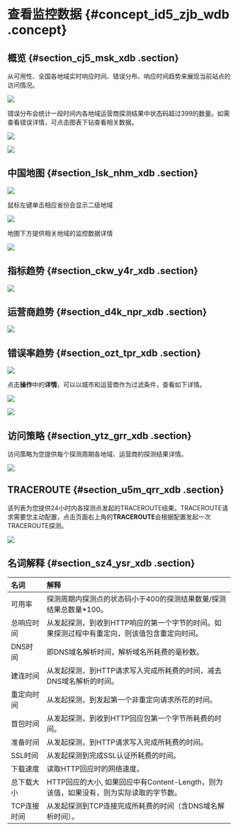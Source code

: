 # 查看监控数据 {#concept_id5_zjb_wdb .concept}

## 概览 {#section_cj5_msk_xdb .section}

从可用性、全国各地域实时响应时间、错误分布、响应时间趋势来展现当前站点的访问情况。

![](http://static-aliyun-doc.oss-cn-hangzhou.aliyuncs.com/assets/img/6160/3684_zh-CN.png)

错误分布会统计一段时间内各地域运营商探测结果中状态码超过399的数量。如需查看错误详情，可点击图表下钻查看相关数据。

![](http://static-aliyun-doc.oss-cn-hangzhou.aliyuncs.com/assets/img/6160/3688_zh-CN.png)

![](http://static-aliyun-doc.oss-cn-hangzhou.aliyuncs.com/assets/img/6160/3690_zh-CN.png)

## 中国地图 {#section_lsk_nhm_xdb .section}

![](http://static-aliyun-doc.oss-cn-hangzhou.aliyuncs.com/assets/img/6160/3697_zh-CN.png)

鼠标左键单击相应省份会显示二级地域

![](http://static-aliyun-doc.oss-cn-hangzhou.aliyuncs.com/assets/img/6160/3762_zh-CN.png)

地图下方提供相关地域的监控数据详情

![](http://static-aliyun-doc.oss-cn-hangzhou.aliyuncs.com/assets/img/6160/3763_zh-CN.png)

## 指标趋势 {#section_ckw_y4r_xdb .section}

![](http://static-aliyun-doc.oss-cn-hangzhou.aliyuncs.com/assets/img/6160/3764_zh-CN.png)

## 运营商趋势 {#section_d4k_npr_xdb .section}

![](http://static-aliyun-doc.oss-cn-hangzhou.aliyuncs.com/assets/img/6160/3766_zh-CN.png)

## 错误率趋势 {#section_ozt_tpr_xdb .section}

![](http://static-aliyun-doc.oss-cn-hangzhou.aliyuncs.com/assets/img/6160/3767_zh-CN.png)

点击**操作**中的**详情**，可以以城市和运营商作为过滤条件，查看如下详情。

![](http://static-aliyun-doc.oss-cn-hangzhou.aliyuncs.com/assets/img/6160/3768_zh-CN.png)

![](http://static-aliyun-doc.oss-cn-hangzhou.aliyuncs.com/assets/img/6160/3769_zh-CN.png)

## 访问策略 {#section_ytz_grr_xdb .section}

访问策略为您提供每个探测周期各地域、运营商的探测结果详情。

![](http://static-aliyun-doc.oss-cn-hangzhou.aliyuncs.com/assets/img/6160/3783_zh-CN.png)

## TRACEROUTE {#section_u5m_qrr_xdb .section}

该列表为您提供24小时内各探测点发起的TRACEROUTE结果。TRACEROUTE请求需要您主动配置，点击页面右上角的**TRACEROUTE**会根据配置发起一次TRACEROUTE探测。

![](http://static-aliyun-doc.oss-cn-hangzhou.aliyuncs.com/assets/img/6160/3787_zh-CN.png)

## 名词解释 {#section_sz4_ysr_xdb .section}

|名词|解释|
|:-|:-|
|可用率|探测周期内探测点的状态码小于400的探测结果数量/探测结果总数量\*100。|
|总响应时间|从发起探测，到收到HTTP响应的第一个字节的时间。如果探测过程中有重定向，则该值包含重定向时间。|
|DNS时间|即DNS域名解析时间，解析域名所耗费的毫秒数。|
|建连时间|从发起探测，到HTTP请求写入完成所耗费的时间，减去DNS域名解析的时间。|
|重定向时间|从发起探测，到发起第一个非重定向请求所花的时间。|
|首包时间|从发起探测，到收到HTTP回应包第一个字节所耗费的时间。|
|准备时间|从发起探测，到HTTP请求写入完成所耗费的时间。|
|SSL时间|从发起探测到完成SSL认证所耗费的时间。|
|下载速度|读取HTTP回应时的网络速度。|
|总下载大小|HTTP回应的大小, 如果回应中有Content-Length，则为该值，如果没有，则为实际读取的字节数。|
|TCP连接时间|从发起探测到TCP连接完成所耗费的时间（含DNS域名解析时间）。|

